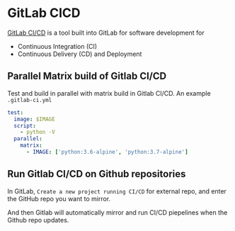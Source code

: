 # GitLab CICD


[GitLab CI/CD](https://docs.gitlab.com/ee/ci/) is a tool built into GitLab for software development for
- Continuous Integration (CI)
- Continuous Delivery (CD) and Deployment

<!--more-->

## Parallel Matrix build of Gitlab CI/CD

Test and build in parallel with matrix build in Gitlab CI/CD. An example `.gitlab-ci.yml`

```yml
test:
  image: $IMAGE
  script:
    - python -V
  parallel:
    matrix:
      - IMAGE: ['python:3.6-alpine', 'python:3.7-alpine']
```

## Run Gitlab CI/CD on Github repositories

In GitLab, `Create a new project running CI/CD` for external repo, and enter the GitHub repo you want to mirror.

And then Gitlab will automatically mirror and run CI/CD piepelines when the Github repo updates.

